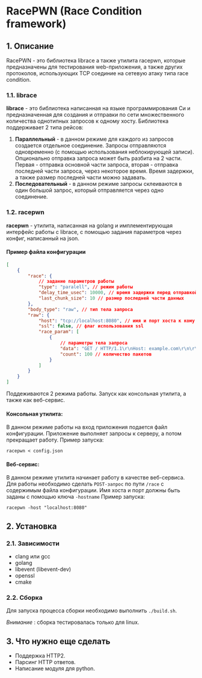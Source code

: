 # RacePWN (Race Condition framework)

## 1. Описание

RacePWN - это библиотека librace а также утилита racepwn, которые предназначены для тестирования web-приложения, а также других протоколов, использующих TCP соединие на сетевую атаку типа race condition.

### 1.1. librace

**librace** - это библиотека написанная на языке программирования Си и предназначенная для создания и отправки по сети множественного количества однотипных запросов к одному хосту. Библиотека поддерживает 2 типа рейсов:

1. **Параллельный** - в данном режиме для каждого из запросов создается отдельное соединение. Запросы отправляются одновременно (с помощью использования неблокирующей записи). Опционально отправка запроса может быть разбита на 2 части. Первая - отправка основной части запроса, вторая - отправка последней части запроса, через некоторое время. Время задержки, а также размер последней части можно задавать.
2. **Последовательный** - в данном режиме запросы склеиваются в один большой запрос, который отправляется через одно соединение.

### 1.2. racepwn

**racepwn** - утилита, написанная на golang и имплементирующая интерфейс работы с librace, с помощью задания параметров через конфиг, написанный на json.

#### Пример файла конфигурации

```json
[
    {
        "race": {
            // задание параметров работы
            "type": "paralell", // режим работы
            "delay_time_usec": 10000, // время задержки перед отправкой последней части данных
            "last_chunk_size": 10 // размер последней части данных
        },
        "body_type": "raw", // тип тела запроса
        "raw": {
            "host": "tcp://localhost:8080", // имя и порт хоста к кому соединяемся
            "ssl": false, // флаг использования ssl
            "race_param": [
                {
                    // параметры тела запроса
                    "data": "GET / HTTP/1.1\r\nHost: example.com\r\n\r\n", // данные запроса
                    "count": 100 // количество пакетов
                }
            ]
        }
    }
]
```

Поддеживаются 2 режима работы. Запуск как консольная утилита, а также как веб-сервис.

#### **Консольная утилита:**

В данном режиме работы на вход приложения подается файл конфигурации. Приложение выполняет запросы к серверу, а потом прекращает работу.
Пример запуска:

```
racepwn < config.json
```

#### **Веб-сервис**:

В данном режиме утилита начинает работу в качестве веб-сервиса. Для работы необходимо сделать `POST-запрос` по пути `/race` с содержимым файла конфигурации.
Имя хоста и порт должны быть заданы с помощью ключа `-hostname`
Пример запуска:

```
racepwn -host "localhost:8080"
```

## 2. Установка

### 2.1. Зависимости

-   clang или gcc
-   golang
-   libevent (libevent-dev)
-   openssl
-   cmake

### 2.2. Cборка

Для запуска процесса сборки необходимо выполнить `./build.sh`.

_Внимание_ : сборка тестировалась только для linux.

## 3. Что нужно еще сделать

-   Поддержка HTTP2.
-   Парсинг HTTP ответов.
-   Написание модуля для python.
